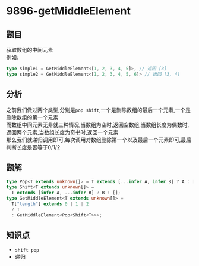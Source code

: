 # 9896-getMiddleElement
## 题目
获取数组的中间元素  
例如:
```ts
type simple1 = GetMiddleElement<[1, 2, 3, 4, 5]>, // 返回 [3]
type simple2 = GetMiddleElement<[1, 2, 3, 4, 5, 6]> // 返回 [3, 4]
```
## 分析
之前我们做过两个类型,分别是`pop shift`,一个是删除数组的最后一个元素,一个是删除数组的第一个元素  
而数组中间元素无非就三种情况,当数组为空时,返回空数组,当数组长度为偶数时,返回两个元素,当数组长度为奇书时,返回一个元素  
那么我们就递归调用即可,每次调用对数组删除第一个以及最后一个元素即可,最后判断长度是否等于0/1/2
## 题解
```ts
type Pop<T extends unknown[]> = T extends [...infer A, infer B] ? A : [];
type Shift<T extends unknown[]> =
  T extends [infer A, ...infer B] ? B : [];
type GetMiddleElement<T extends unknown[]> =
  T["length"] extends 0 | 1 | 2
  ? T
  : GetMiddleElement<Pop<Shift<T>>>;
```
## 知识点
- `shift pop`
- 递归